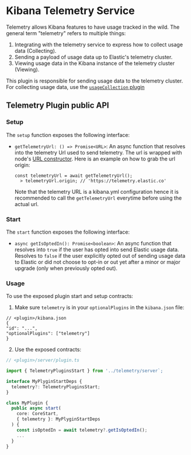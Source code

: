 # Kibana Telemetry Service

Telemetry allows Kibana features to have usage tracked in the wild. The general term "telemetry" refers to multiple things:

1. Integrating with the telemetry service to express how to collect usage data (Collecting).
2. Sending a payload of usage data up to Elastic's telemetry cluster.
3. Viewing usage data in the Kibana instance of the telemetry cluster (Viewing).

This plugin is responsible for sending usage data to the telemetry cluster. For collecting usage data, use the [`usageCollection` plugin](../usage_collection/README.md)

## Telemetry Plugin public API

### Setup

The `setup` function exposes the following interface:

- `getTelemetryUrl: () => Promise<URL>`:
  An async function that resolves into the telemetry Url used to send telemetry. The url is wrapped with node's [URL constructor](https://nodejs.org/api/url.html). Here is an example on how to grab the url origin:
  ```
  const telemetryUrl = await getTelemetryUrl();
    > telemetryUrl.origin; // 'https://telemetry.elastic.co'
  ```
  Note that the telemetry URL is a kibana.yml configuration hence it is recommended to call the `getTelemetryUrl` everytime before using the actual url.

### Start

The `start` function exposes the following interface:

- `async getIsOptedIn(): Promise<boolean>`:
  An async function that resolves into `true` if the user has opted into send Elastic usage data.
  Resolves to `false` if the user explicitly opted out of sending usage data to Elastic or did not choose
  to opt-in or out yet after a minor or major upgrade (only when previously opted out).

### Usage

To use the exposed plugin start and setup contracts:

1. Make sure `telemetry` is in your `optionalPlugins` in the `kibana.json` file:

```json5
// <plugin>/kibana.json
{
"id": "...",
"optionalPlugins": ["telemetry"]
}
```

2. Use the exposed contracts:
```ts
// <plugin>/server/plugin.ts

import { TelemetryPluginsStart } from '../telemetry/server`;

interface MyPlyginStartDeps {
  telemetry?: TelemetryPluginsStart;
}

class MyPlugin {
  public async start(
    core: CoreStart,
    { telemetry }: MyPlyginStartDeps
  ) {
    const isOptedIn = await telemetry?.getIsOptedIn();
    ...
  }
}
```
